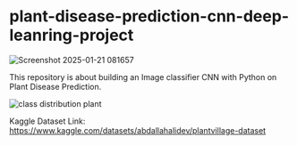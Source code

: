 # plant-disease-prediction-cnn-deep-leanring-project
![Screenshot 2025-01-21 081657](https://github.com/user-attachments/assets/54565305-6cd5-4a40-8b8f-fc9cf4f8bbed)

This repository is about building an Image classifier CNN with Python on Plant Disease Prediction.

![class distribution plant](https://github.com/user-attachments/assets/8aba3c1f-711b-4fc5-8600-fd9b1ab0273d)

Kaggle Dataset Link: https://www.kaggle.com/datasets/abdallahalidev/plantvillage-dataset
